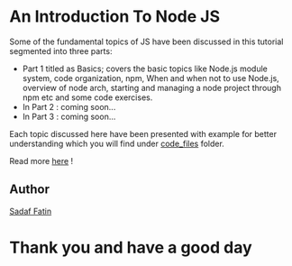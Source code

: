 An Introduction To Node JS
============================

Some of the fundamental topics of JS have been discussed in this tutorial segmented into three parts:

- Part 1 titled as Basics; covers the basic topics like Node.js module system, code organization, npm, When and when not to use Node.js, overview of node arch, starting and managing a node project through npm etc and some code exercises.
- In Part 2 : coming soon...
- In Part 3 : coming soon...

Each topic discussed here have been presented with example for better understanding which you will find under [code_files](./code_files) folder.

Read more [here](./node.pdf) !

## Author
[Sadaf Fatin](http://sadaffatin.creatorlink.net/)


Thank you and have a good day
============================


